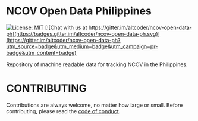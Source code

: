 # NCOV Open Data Philippines

[![License: MIT](https://img.shields.io/badge/License-MIT-blue.svg)](https://raw.githubusercontent.com/altcoder/ncov-open-data-ph/master/LICENSE)
[![Chat with us at https://gitter.im/altcoder/ncov-open-data-ph](https://badges.gitter.im/altcoder/ncov-open-data-ph.svg)](https://gitter.im/altcoder/ncov-open-data-ph?utm_source=badge&utm_medium=badge&utm_campaign=pr-badge&utm_content=badge)

Repository of machine readable data for tracking NCOV in the Philippines.

# CONTRIBUTING

Contributions are always welcome, no matter how large or small. Before contributing,
please read the [code of conduct](.github/CODE_OF_CONDUCT.md).

